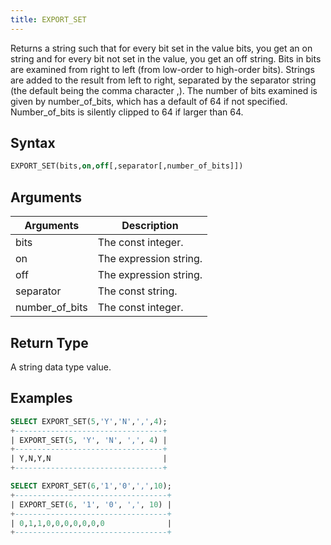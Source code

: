 ```yaml
---
title: EXPORT_SET
---
```


Returns a string such that for every bit set in the value bits,
you get an on string and for every bit not set in the value, you get an off string.
Bits in bits are examined from right to left (from low-order to high-order bits).
Strings are added to the result from left to right, separated by the separator string (the default being the comma character ,).
The number of bits examined is given by number_of_bits, which has a default of 64 if not specified.
Number_of_bits is silently clipped to 64 if larger than 64.

## Syntax

```sql
EXPORT_SET(bits,on,off[,separator[,number_of_bits]])
```

## Arguments

| Arguments   | Description |
| ----------- | ----------- |
| bits | The const integer. |
| on | The expression string. |
| off | The expression string. |
| separator | The const string. |
| number_of_bits | The const integer. |

## Return Type

A string data type value.

## Examples

```sql
SELECT EXPORT_SET(5,'Y','N',',',4);
+---------------------------------+
| EXPORT_SET(5, 'Y', 'N', ',', 4) |
+---------------------------------+
| Y,N,Y,N                         |
+---------------------------------+

SELECT EXPORT_SET(6,'1','0',',',10);
+----------------------------------+
| EXPORT_SET(6, '1', '0', ',', 10) |
+----------------------------------+
| 0,1,1,0,0,0,0,0,0,0              |
+----------------------------------+
```
